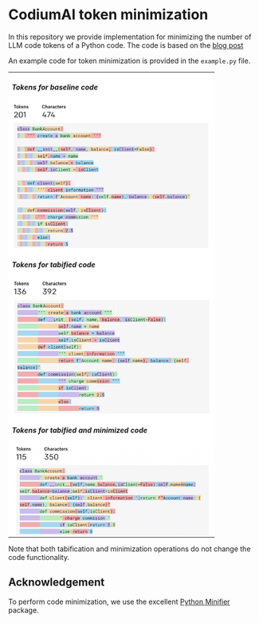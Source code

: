 # CodiumAI token minimization

In this repository we provide implementation for minimizing the number of LLM code tokens of a Python code.
The code is based on the [blog post](https://codium-stealth-site.webflow.io/post/reduce-your-costs-by-30-when-using-gpt-3-for-python-code)

An example code for token minimization is provided in the `example.py` file.

<p align="center">
 <table class="tg">
 <tr>
    <td class="tg-c3ow" style="background-color: white;"><h5>Tokens for baseline code</h5><img alt="Baseline Tokens" src=pics/baseline_tokens.png align="center" width="400"  style="background-color: white;"></td>
  </tr>
  <tr>
    <td class="tg-c3ow" style="background-color: white;"><h5>Tokens for tabified code</h5><img alt="Tabified Tokens" src=pics/tabified_tokens.png align="center" width="400"  style="background-color: white;"></td>
  </tr>
  <tr>
    <td class="tg-c3ow" style="background-color: white;"><h5>Tokens for tabified and minimized code</h5><img alt="Tabified and minimized code tokens" src=pics/tabified_and_minimized_tokens.png align="center" width="400"  style="background-color: white;"></td>
  </tr>
</table>
</p>

Note that both tabification and minimization operations do not change the code functionality.

## Acknowledgement
To perform code minimization, we use the excellent [Python Minifier](https://github.com/dflook/python-minifier) package.
